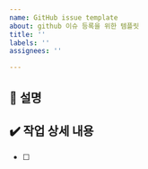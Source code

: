```yaml
---
name: GitHub issue template
about: github 이슈 등록을 위한 템플릿
title: ''
labels: ''
assignees: ''

---
```


## 📜 설명
>
## ✔️ 작업 상세 내용
- [ ]
